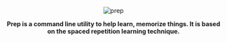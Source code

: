 <p align="center">
<img src="https://user-images.githubusercontent.com/7091110/75851923-1f2d9480-5deb-11ea-96d8-312eef590016.png" alt="prep" />
</p>
<div align="center">
  <strong>Prep is a command line utility to help learn, memorize things. It is based on the spaced repetition learning technique.</strong>
</div>
